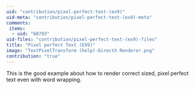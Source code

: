 ```yaml
---
uid: "contribution/pixel-perfect-text-(ex9)"
uid-meta: "contribution/pixel-perfect-text-(ex9)-meta"
comments: 
 items: 
  - uid: "68793"
uid-files: "contribution/pixel-perfect-text-(ex9)-files"
title: "Pixel perfect Text (EX9)"
image: "TextPixelTransform (help)-DirectX Renderer.png"
contribution: "true"
---
```


This is the good example about how to render correct sized, pixel perfect text even with word wrapping.